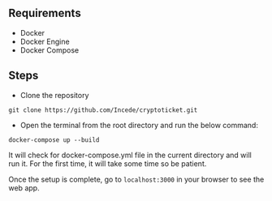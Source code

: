 ## Requirements
  * Docker
  * Docker Engine
  * Docker Compose

## Steps
* Clone the repository 
```
git clone https://github.com/Incede/cryptoticket.git
```

* Open the terminal from the root directory and run the below command:
```
docker-compose up --build
```

It will check for docker-compose.yml file in the current directory and will run it. For the first time, it will take some time so be patient.

Once the setup is complete, go to `localhost:3000` in your browser to see the web app.